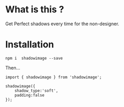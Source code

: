 # What is this ?

Get Perfect shadows every time for the non-designer.

# Installation
`npm i  shadowimage --save`

Then...

```
import { shadowimage } from 'shadowimage';

shadowimage({
    shadow_type:'soft',
    padding:false
});
```